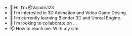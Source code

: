 - 👋 Hi, I’m @Valadis123
- 👀 I’m interested in 3D Animation and Video Game Desing.
- 🌱 I’m currently learning Blender 3D and Unreal Engine.
- 💞️ I’m looking to collaborate on ...
- 📫 How to reach me: With my site.

<!---
Valadis123/Valadis123 is a ✨ special ✨ repository because its `README.md` (this file) appears on your GitHub profile.
You can click the Preview link to take a look at your changes.
--->
